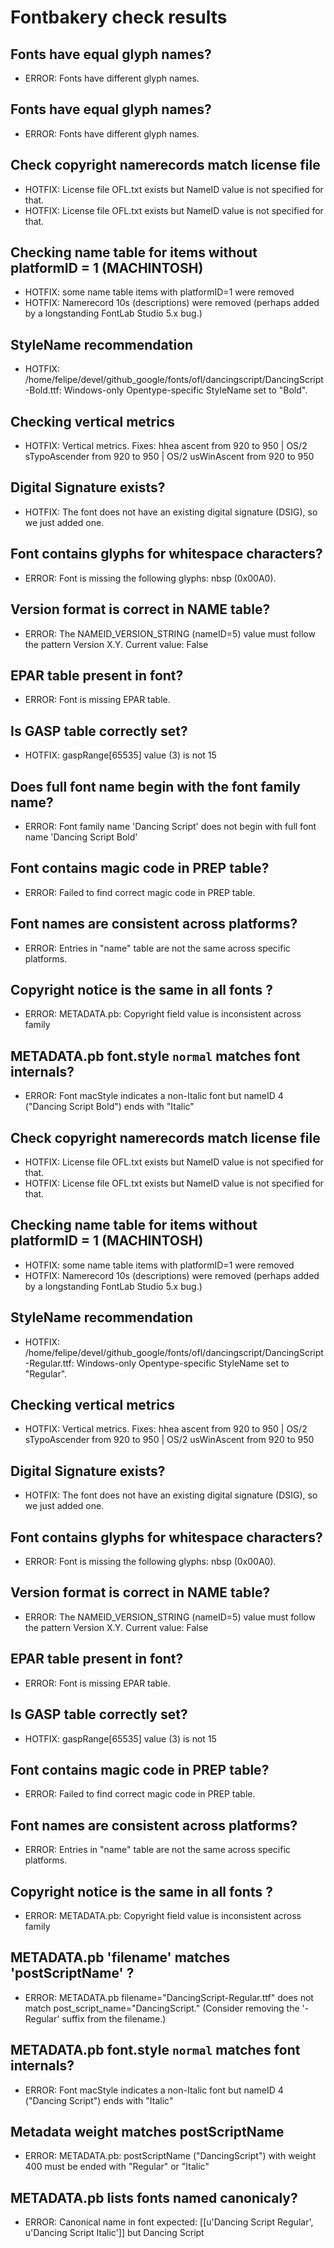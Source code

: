# Fontbakery check results
## Fonts have equal glyph names?
* ERROR: Fonts have different glyph names.

## Fonts have equal glyph names?
* ERROR: Fonts have different glyph names.

## Check copyright namerecords match license file
* HOTFIX: License file OFL.txt exists but NameID value is not specified for that.
* HOTFIX: License file OFL.txt exists but NameID value is not specified for that.

## Checking name table for items without platformID = 1 (MACHINTOSH)
* HOTFIX: some name table items with platformID=1 were removed
* HOTFIX: Namerecord 10s (descriptions) were removed (perhaps added by a longstanding FontLab Studio 5.x bug.)

## StyleName recommendation
* HOTFIX: /home/felipe/devel/github_google/fonts/ofl/dancingscript/DancingScript-Bold.ttf: Windows-only Opentype-specific StyleName set to "Bold".

## Checking vertical metrics
* HOTFIX: Vertical metrics. Fixes: hhea ascent from 920 to 950 | OS/2 sTypoAscender from 920 to 950 | OS/2 usWinAscent from 920 to 950

## Digital Signature exists?
* HOTFIX: The font does not have an existing digital signature (DSIG), so we just added one.

## Font contains glyphs for whitespace characters?
* ERROR: Font is missing the following glyphs: nbsp (0x00A0).

## Version format is correct in NAME table?
* ERROR: The NAMEID_VERSION_STRING (nameID=5) value must follow the pattern Version X.Y. Current value: False

## EPAR table present in font?
* ERROR: Font is missing EPAR table.

## Is GASP table correctly set?
* HOTFIX: gaspRange[65535] value (3) is not 15

## Does full font name begin with the font family name?
* ERROR: Font family name 'Dancing Script' does not begin with full font name 'Dancing Script Bold'

## Font contains magic code in PREP table?
* ERROR: Failed to find correct magic code in PREP table.

## Font names are consistent across platforms?
* ERROR: Entries in "name" table are not the same across specific platforms.

## Copyright notice is the same in all fonts ?
* ERROR: METADATA.pb: Copyright field value is inconsistent across family

## METADATA.pb font.style `normal` matches font internals?
* ERROR: Font macStyle indicates a non-Italic font but nameID 4 ("Dancing Script Bold") ends with "Italic"

## Check copyright namerecords match license file
* HOTFIX: License file OFL.txt exists but NameID value is not specified for that.
* HOTFIX: License file OFL.txt exists but NameID value is not specified for that.

## Checking name table for items without platformID = 1 (MACHINTOSH)
* HOTFIX: some name table items with platformID=1 were removed
* HOTFIX: Namerecord 10s (descriptions) were removed (perhaps added by a longstanding FontLab Studio 5.x bug.)

## StyleName recommendation
* HOTFIX: /home/felipe/devel/github_google/fonts/ofl/dancingscript/DancingScript-Regular.ttf: Windows-only Opentype-specific StyleName set to "Regular".

## Checking vertical metrics
* HOTFIX: Vertical metrics. Fixes: hhea ascent from 920 to 950 | OS/2 sTypoAscender from 920 to 950 | OS/2 usWinAscent from 920 to 950

## Digital Signature exists?
* HOTFIX: The font does not have an existing digital signature (DSIG), so we just added one.

## Font contains glyphs for whitespace characters?
* ERROR: Font is missing the following glyphs: nbsp (0x00A0).

## Version format is correct in NAME table?
* ERROR: The NAMEID_VERSION_STRING (nameID=5) value must follow the pattern Version X.Y. Current value: False

## EPAR table present in font?
* ERROR: Font is missing EPAR table.

## Is GASP table correctly set?
* HOTFIX: gaspRange[65535] value (3) is not 15

## Font contains magic code in PREP table?
* ERROR: Failed to find correct magic code in PREP table.

## Font names are consistent across platforms?
* ERROR: Entries in "name" table are not the same across specific platforms.

## Copyright notice is the same in all fonts ?
* ERROR: METADATA.pb: Copyright field value is inconsistent across family

## METADATA.pb 'filename' matches 'postScriptName' ?
* ERROR: METADATA.pb filename="DancingScript-Regular.ttf" does not match post_script_name="DancingScript." (Consider removing the '-Regular' suffix from the filename.)

## METADATA.pb font.style `normal` matches font internals?
* ERROR: Font macStyle indicates a non-Italic font but nameID 4 ("Dancing Script") ends with "Italic"

## Metadata weight matches postScriptName
* ERROR: METADATA.pb: postScriptName ("DancingScript") with weight 400 must be ended with "Regular" or "Italic"

## METADATA.pb lists fonts named canonicaly?
* ERROR: Canonical name in font expected: [[u'Dancing Script Regular', u'Dancing Script Italic']] but Dancing Script

